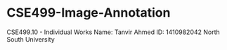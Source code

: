 # CSE499-Image-Annotation

CSE499.10 - Individual Works
Name: Tanvir Ahmed
ID: 1410982042
North South University
